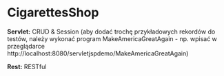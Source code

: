 # CigarettesShop

**Servlet:** CRUD & Session
(aby dodać trochę przykładowych rekordów do testów, należy wykonać program MakeAmericaGreatAgain - np. wpisać w przeglądarce http://localhost:8080/servletjspdemo/MakeAmericaGreatAgain)

**Rest:** RESTful 


